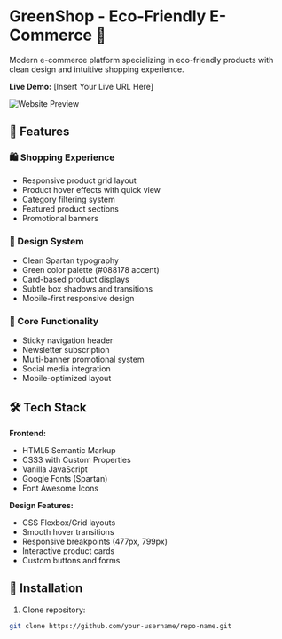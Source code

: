 # GreenShop - Eco-Friendly E-Commerce 🌿


Modern e-commerce platform specializing in eco-friendly products with clean design and intuitive shopping experience.

**Live Demo:** [Insert Your Live URL Here]

![Website Preview](https://panjiyevdev-ecommerce.netlify.app)

## 🌟 Features

### 🛍️ Shopping Experience
- Responsive product grid layout
- Product hover effects with quick view
- Category filtering system
- Featured product sections
- Promotional banners

### 🎨 Design System
- Clean Spartan typography
- Green color palette (#088178 accent)
- Card-based product displays
- Subtle box shadows and transitions
- Mobile-first responsive design

### 🛒 Core Functionality
- Sticky navigation header
- Newsletter subscription
- Multi-banner promotional system
- Social media integration
- Mobile-optimized layout

## 🛠️ Tech Stack

**Frontend:**
- HTML5 Semantic Markup
- CSS3 with Custom Properties
- Vanilla JavaScript
- Google Fonts (Spartan)
- Font Awesome Icons

**Design Features:**
- CSS Flexbox/Grid layouts
- Smooth hover transitions
- Responsive breakpoints (477px, 799px)
- Interactive product cards
- Custom buttons and forms

## 🚀 Installation

1. Clone repository:
```bash
git clone https://github.com/your-username/repo-name.git
